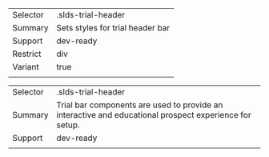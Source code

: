
|  |  |
|-------|-------|
| Selector | .slds-trial-header |
| Summary | Sets styles for trial header bar |
| Support | dev-ready |
| Restrict | div |
| Variant | true |
|  |  |


|  |  |
|-------|-------|
| Selector | .slds-trial-header |
| Summary | Trial bar components are used to provide an interactive and educational prospect experience for setup. |
| Support | dev-ready |
|  |  |

